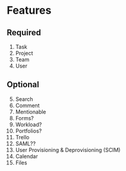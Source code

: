 # Features

## Required
1. Task
2. Project
3. Team
4. User

## Optional
5. Search
6. Comment
7. Mentionable
8. Forms?
9. Workload?
10. Portfolios?
11. Trello
12. SAML??
13. User Provisioning & Deprovisioning (SCIM)
14. Calendar
15. Files